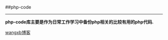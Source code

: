  
##php-code  
**************************   
**php-code库主要是作为日常工作学习中备份php相关的比较有用的php代码.**   


[wangxb博客](http://www.cnblogs.com/wxb0328/)


